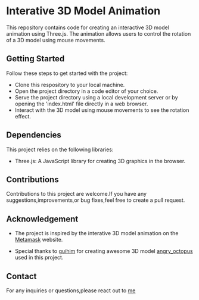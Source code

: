 # Interative 3D Model Animation

This repository contains code for creating an interactive 3D model animation using Three.js. The animation allows users to control the rotation of a 3D model using mouse movements.

## Getting Started

Follow these steps to get started with the project:

- Clone this respository to your local machine.
- Open the project directory in a code editor of your choice.
- Serve the project directory using a local development server or by opening the 'index.html' file directly in a web browser.
- Interact with the 3D model using mouse movements to see the rotation effect.

## Dependencies 

This project relies on the following libraries:

- Three.js: A JavaScript library for creating 3D graphics in the browser.

## Contributions

Contributions to this project are welcome.If you have any suggestions,improvements,or bug fixes,feel free to create a pull request.

## Acknowledgement

- The project is inspired by the interative 3D model animation on the [Metamask](chrome-extension://nkbihfbeogaeaoehlefnkodbefgpgknn/home.html#onboarding/welcome) website.

- Special thanks to [guihim](https://sketchfab.com/guihim) for creating awesome 3D model [angry_octopus](https://sketchfab.com/3d-models/angry-octopus-82696447156d4e068edd5c9a2bb6d49a) used in this project.

## Contact 

For any inquiries or questions,please react out to [me]("mailto:lunasuthar5221@gmail.com")